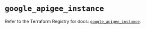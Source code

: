 # `google_apigee_instance`

Refer to the Terraform Registry for docs: [`google_apigee_instance`](https://registry.terraform.io/providers/hashicorp/google/5.22.0/docs/resources/apigee_instance).
